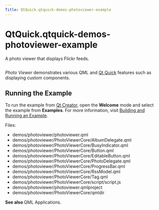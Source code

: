 ```yaml
---
Title: QtQuick.qtquick-demos-photoviewer-example
---
```


# QtQuick.qtquick-demos-photoviewer-example

<span class="subtitle"></span>
<!-- $$$demos/photoviewer-description -->
<p>A photo viewer that displays Flickr feeds.<p class="centerAlign"><img src="https://developer.ubuntu.com/static/devportal_uploaded/6873bc76-5d77-468a-bc03-d2eddc98af34-../qtquick-demos-photoviewer-example/images/qtquick-demo-photoviewer-small.png" alt="" /></p><p><i>Photo Viewer</i> demonstrates various QML and <a href="QtQuick.qtquick-index.md">Qt Quick</a> features such as displaying custom components.</p>
<h2>Running the Example</h2>
<p>To run the example from <a href="../../../scopes/cpp/sdk-14.10/U1db.Index.md">Qt Creator</a>, open the <b>Welcome</b> mode and select the example from <b>Examples</b>. For more information, visit <a href="http://qt-project.org/doc/qtcreator/creator-build-example-application.html">Building and Running an Example</a>.</p>
<p>Files:</p>
<ul>
<li>demos/photoviewer/photoviewer.qml</li>
<li>demos/photoviewer/PhotoViewerCore/AlbumDelegate.qml</li>
<li>demos/photoviewer/PhotoViewerCore/BusyIndicator.qml</li>
<li>demos/photoviewer/PhotoViewerCore/Button.qml</li>
<li>demos/photoviewer/PhotoViewerCore/EditableButton.qml</li>
<li>demos/photoviewer/PhotoViewerCore/PhotoDelegate.qml</li>
<li>demos/photoviewer/PhotoViewerCore/ProgressBar.qml</li>
<li>demos/photoviewer/PhotoViewerCore/RssModel.qml</li>
<li>demos/photoviewer/PhotoViewerCore/Tag.qml</li>
<li>demos/photoviewer/PhotoViewerCore/script/script.js</li>
<li>demos/photoviewer/photoviewer.qmlproject</li>
<li>demos/photoviewer/PhotoViewerCore/qmldir</li>
</ul>
<p><b>See also </b>QML Applications.</p>
<!-- @@@demos/photoviewer -->
